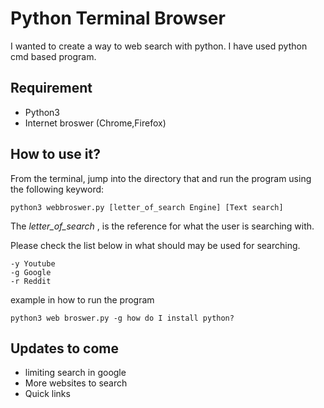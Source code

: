 # Python Terminal Browser
I wanted to create a way to web search with python. I have used python cmd based program. 

## Requirement
- Python3
- Internet broswer (Chrome,Firefox)

## How to use it?
From the terminal, jump into the directory that and run the program using the following keyword:

```
python3 webbroswer.py [letter_of_search Engine] [Text search]
```

The _letter_of_search_ , is the reference for what the user is searching with.

Please check the list below in what should may be used for searching.
```
-y Youtube
-g Google
-r Reddit
```
example in how to run the program

```
python3 web broswer.py -g how do I install python?
```

## Updates to come
- limiting search in google
- More websites to search
- Quick links 
